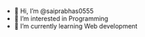 - 👋 Hi, I’m @saiprabhas0555
- 👀 I’m interested in Programming
- 🌱 I’m currently learning Web development
<!---
- 💞️ I’m looking to collaborate on 
- 📫 How to reach me ...
- 😄 Pronouns: ...
- ⚡ Fun fact: ...

<!---
saiprabhas0555/saiprabhas0555 is a ✨ special ✨ repository because its `README.md` (this file) appears on your GitHub profile.
You can click the Preview link to take a look at your changes.
--->
